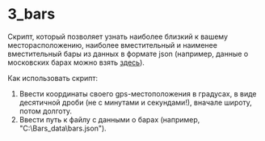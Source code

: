 # 3_bars

Скрипт, который позволяет узнать наиболее близкий к вашему месторасположению, наиболее вместительный и наименее вместительный бары из данных в формате json (например, данные о московских барах можно взять <a href = http://data.mos.ru/opendata/export/1796/json/2/1)> здесь</a>).

Как использовать скрипт: 
1. Ввести координаты своего gps-местоположения в градусах, в виде десятичной дроби (не с минутами и секундами!), вначале широту, потом долготу.
2. Ввести путь к файлу с данными о барах (например, "C:\Bars_data\bars.json"). 
